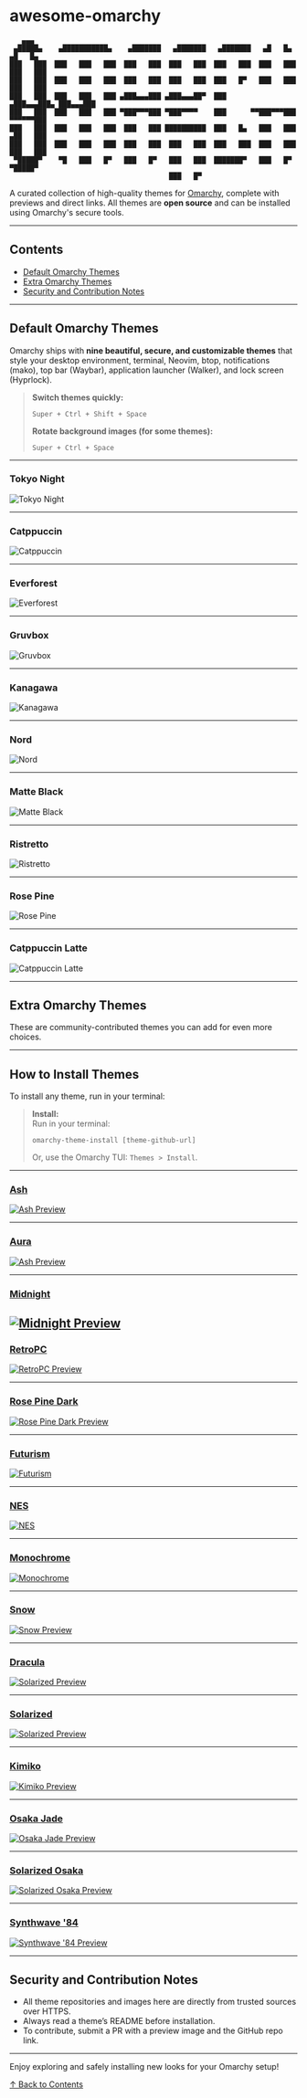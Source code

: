 # awesome-omarchy

```
   ▄▄▄
 ▄█████▄    ▄███████████▄    ▄███████   ▄███████   ▄███████   ▄█   █▄    ▄█   █▄
███   ███  ███   ███   ███  ███   ███  ███   ███  ███   ███  ███   ███  ███   ███
███   ███  ███   ███   ███  ███   ███  ███   ███  ███   █▀   ███   ███  ███   ███
███   ███  ███   ███   ███ ▄███▄▄▄███ ▄███▄▄▄██▀  ███       ▄███▄▄▄███▄ ███▄▄▄███
███   ███  ███   ███   ███ ▀███▀▀▀███ ▀███▀▀▀▀    ███      ▀▀███▀▀▀███  ▀▀▀▀▀▀███
███   ███  ███   ███   ███  ███   ███ ██████████  ███   █▄   ███   ███  ▄██   ███
███   ███  ███   ███   ███  ███   ███  ███   ███  ███   ███  ███   ███  ███   ███
 ▀█████▀    ▀█   ███   █▀   ███   █▀   ███   ███  ███████▀   ███   █▀    ▀█████▀
                                       ███   █▀
```
A curated collection of high-quality themes for [Omarchy](https://github.com/basecamp/omarchy), complete with previews and direct links. All themes are **open source** and can be installed using Omarchy's secure tools.

---

## Contents
- [Default Omarchy Themes](#default-omarchy-themes)
- [Extra Omarchy Themes](#extra-omarchy-themes)
- [Security and Contribution Notes](#security-and-contribution-notes)

---

## Default Omarchy Themes

Omarchy ships with **nine beautiful, secure, and customizable themes** that style your desktop environment, terminal, Neovim, btop, notifications (mako), top bar (Waybar), application launcher (Walker), and lock screen (Hyprlock).

> **Switch themes quickly:**  
> ```
> Super + Ctrl + Shift + Space
> ```
> **Rotate background images (for some themes):**  
> ```
> Super + Ctrl + Space
> ```

---

### Tokyo Night

![Tokyo Night](https://manuals.omamix.org/u/tokyo-night-yN9jzd.png)

---

### Catppuccin

![Catppuccin](https://manuals.omamix.org/u/catppuccin-DEGjke.png)

---

### Everforest

![Everforest](https://manuals.omamix.org/u/everforest-VTw7rC.png)

---

### Gruvbox

![Gruvbox](https://manuals.omamix.org/u/gruvbox-zTUJ1I.png)

---

### Kanagawa

![Kanagawa](https://manuals.omamix.org/u/kanagawa-qNhehU.png)

---

### Nord

![Nord](https://manuals.omamix.org/u/nord-Rd2Y6y.png)

---

### Matte Black

![Matte Black](https://manuals.omamix.org/u/2025-07-15-193947_hyprshot-b4lj4R.png)

---

### Ristretto

![Ristretto](https://manuals.omamix.org/u/ristretto-theme-c99Sux.png)

---

### Rose Pine

![Rose Pine](https://manuals.omamix.org/u/omarchy-rose-pine-MUH6hH.png)

---

### Catppuccin Latte

![Catppuccin Latte](https://manuals.omamix.org/u/catppuccin-latte-theme-1-jrWCjt.png)

---

## Extra Omarchy Themes

These are community-contributed themes you can add for even more choices.

---
## How to Install Themes

To install any theme, run in your terminal:

> **Install:**  
> Run in your terminal:
> ```
> omarchy-theme-install [theme-github-url]
> ```
> Or, use the Omarchy TUI: `Themes > Install`.

---

### [Ash](https://github.com/bjarneo/omarchy-ash-theme)

[![Ash Preview](https://manuals.omamix.org/u/ash-theme-DnGpEy.png)](https://github.com/bjarneo/omarchy-ash-theme)

---


### [Aura](https://github.com/bjarneo/omarchy-aura-theme)

[![Ash Preview](https://github.com/bjarneo/omarchy-aura-theme/blob/main/theme.png)](https://github.com/bjarneo/omarchy-aura-theme)

---
### [Midnight](https://github.com/JaxonWright/omarchy-midnight-theme)

[![Midnight Preview](https://manuals.omamix.org/u/midnight-theme-I5HKym.png)](https://github.com/JaxonWright/omarchy-midnight-theme)
---

### [RetroPC](https://github.com/rondilley/omarchy-retropc-theme)

[![RetroPC Preview](https://manuals.omamix.org/u/retropc-theme-a24vKN.png)](https://github.com/rondilley/omarchy-retropc-theme)

---

### [Rose Pine Dark](https://github.com/guilhermetk/omarchy-rose-pine-dark)

[![Rose Pine Dark Preview](https://manuals.omamix.org/u/rose-pine-dark-pIMUcV.webp)](https://manuals.omamix.org/u/rose-pine-dark-pIMUcV.webp)

---

### [Futurism](https://github.com/bjarneo/omarchy-futurism-theme)

[![Futurism](https://github.com/bjarneo/omarchy-futurism-theme/blob/main/theme.png)](https://github.com/bjarneo/omarchy-futurism-theme)

---

### [NES](https://github.com/bjarneo/omarchy-nes-theme)

[![NES](https://github.com/bjarneo/omarchy-nes-theme/raw/main/theme.png)](https://github.com/bjarneo/omarchy-nes-theme)

---

### [Monochrome](https://github.com/Swarnim114/omarchy-monochrome-theme)

[![Monochrome](https://manuals.omamix.org/u/monochrome-theme-GwATD6.png)](https://github.com/Swarnim114/omarchy-monochrome-theme)

---

### [Snow](https://github.com/bjarneo/omarchy-snow-theme)

[![Snow Preview](https://manuals.omamix.org/u/snow-theme-MDtvlu.png)](https://github.com/bjarneo/omarchy-snow-theme)

---

### [Dracula](https://github.com/catlee/omarchy-dracula-theme)

[![Solarized Preview](https://github.com/catlee/omarchy-dracula-theme/raw/main/theme.png)](https://github.com/catlee/omarchy-dracula-theme)

---

### [Solarized](https://github.com/Gazler/omarchy-solarized-theme)

[![Solarized Preview](https://manuals.omamix.org/u/solarized-theme-9OhQ7Y.png)](https://github.com/Gazler/omarchy-solarized-theme)

---

### [Kimiko](https://github.com/krymzonn/omarchy-kimiko-theme)

[![Kimiko Preview](https://github.com/krymzonn/omarchy-kimiko-theme/raw/master/extra-assets/omarchy-kimiko-2025-08-04brecomp8.jpg)](https://github.com/krymzonn/omarchy-kimiko-theme)

---

### [Osaka Jade](https://github.com/Justikun/omarchy-osaka-jade-theme)

[![Osaka Jade Preview](https://camo.githubusercontent.com/9218ac6b949095c9322fd72ce5c08d697bb463be04666d03e8bc32f0f61fae5d/68747470733a2f2f692e696d6775722e636f6d2f756177507766562e6a706567)](https://github.com/Justikun/omarchy-osaka-jade-theme)

---


### [Solarized Osaka](https://github.com/motorsss/omarchy-solarizedosaka-theme)

[![Solarized Osaka Preview](https://raw.githubusercontent.com/motorsss/omarchy-solarizedosaka-theme/main/images/preview.png)](https://github.com/motorsss/omarchy-solarizedosaka-theme)

---

### [Synthwave '84](https://github.com/omacom-io/omarchy-synthwave84-theme/)

[![Synthwave '84 Preview](https://manuals.omamix.org/u/synthwave-theme-7yHWFA.png)](https://github.com/omacom-io/omarchy-synthwave84-theme/)

---

## Security and Contribution Notes

- All theme repositories and images here are directly from trusted sources over HTTPS.
- Always read a theme’s README before installation.
- To contribute, submit a PR with a preview image and the GitHub repo link.

---

Enjoy exploring and safely installing new looks for your Omarchy setup!

[↑ Back to Contents](#contents)

